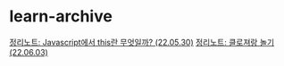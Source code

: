 # learn-archive

[정리노트: Javascript에서 this란 무엇일까? (22.05.30)](https://1nnovator.tistory.com/66)
[정리노트: 클로져랑 놀기 (22.06.03)](https://1nnovator.tistory.com/67)
